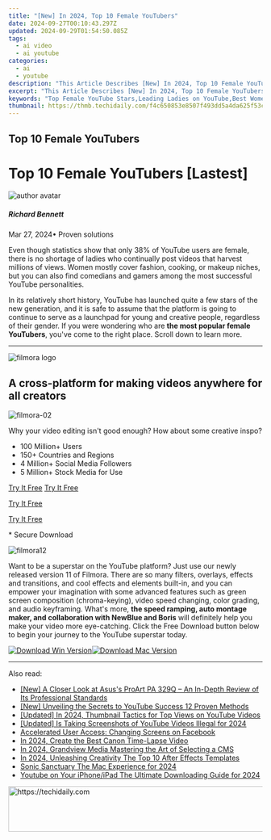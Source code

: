 ```yaml
---
title: "[New] In 2024, Top 10 Female YouTubers"
date: 2024-09-27T00:10:43.297Z
updated: 2024-09-29T01:54:50.085Z
tags:
  - ai video
  - ai youtube
categories:
  - ai
  - youtube
description: "This Article Describes [New] In 2024, Top 10 Female YouTubers"
excerpt: "This Article Describes [New] In 2024, Top 10 Female YouTubers"
keywords: "Top Female YouTube Stars,Leading Ladies on YouTube,Best Women Vloggers,Notable Female Creators,TopFemaleYouTubers,Influential Lady YouTubers,Premier Female Streamers"
thumbnail: https://thmb.techidaily.com/f4c650853e8507f493dd5a4da625f53ce5ecb8f26fcbb71888c8a6af3708b00c.jpg
---
```


## Top 10 Female YouTubers

# Top 10 Female YouTubers \[Lastest\]

![author avatar](https://images.wondershare.com/filmora/article-images/richard-bennett.jpg)

##### Richard Bennett

 Mar 27, 2024• Proven solutions

Even though statistics show that only 38% of YouTube users are female, there is no shortage of ladies who continually post videos that harvest millions of views. Women mostly cover fashion, cooking, or makeup niches, but you can also find comedians and gamers among the most successful YouTube personalities.

In its relatively short history, YouTube has launched quite a few stars of the new generation, and it is safe to assume that the platform is going to continue to serve as a launchpad for young and creative people, regardless of their gender. If you were wondering who are **the most popular female YouTubers**, you've come to the right place. Scroll down to learn more.

---

![filmora logo](https://neveragain.allstatics.com/2019/assets/icon/logo/filmora-horizontal.svg)

## A cross-platform for making videos anywhere for all creators

![filmora-02](https://images.wondershare.com/filmora/filmora12/side_brand_filmora12.png)

 Why your video editing isn't good enough? How about some creative inspo?

* 100 Million+ Users
* 150+ Countries and Regions
* 4 Million+ Social Media Followers
* 5 Million+ Stock Media for Use

[Try It Free](https://tools.techidaily.com/wondershare/filmora/download/) [Try It Free](https://tools.techidaily.com/wondershare/filmora/download/)

[Try It Free](https://apps.apple.com/app/apple-store/id1459336970?pt=169436&ct=official-website&mt=8)

[Try It Free](https://app.adjust.com/b0k9hf2%5F4bsu85t)

 \* Secure Download

![filmora12](https://images.wondershare.com/filmora/12-filmora/img/filmora12-01.png)

Want to be a superstar on the YouTube platform? Just use our newly released version 11 of Filmora. There are so many filters, overlays, effects and transitions, and cool effects and elements built-in, and you can empower your imagination with some advanced features such as green screen composition (chroma-keying), video speed changing, color grading, and audio keyframing. What's more, **the speed ramping, auto montage maker, and collaboration with NewBlue and Boris** will definitely help you make your video more eye-catching. Click the Free Download button below to begin your journey to the YouTube superstar today.

[![Download Win Version](https://images.wondershare.com/filmora/guide/download-btn-win.jpg)](https://tools.techidaily.com/wondershare/filmora/download/)[![Download Mac Version](https://images.wondershare.com/filmora/guide/download-btn-mac.jpg)](https://tools.techidaily.com/wondershare/filmora/download/)

---

<ins class="adsbygoogle"
     style="display:block"
     data-ad-format="autorelaxed"
     data-ad-client="ca-pub-7571918770474297"
     data-ad-slot="1223367746"></ins>

<ins class="adsbygoogle"
     style="display:block"
     data-ad-client="ca-pub-7571918770474297"
     data-ad-slot="8358498916"
     data-ad-format="auto"
     data-full-width-responsive="true"></ins>

<span class="atpl-alsoreadstyle">Also read:</span>
<div><ul>
<li><a href="https://extra-tips.techidaily.com/new-a-closer-look-at-asuss-proart-pa-329q-an-in-depth-review-of-its-professional-standards/"><u>[New] A Closer Look at Asus's ProArt PA 329Q – An In-Depth Review of Its Professional Standards</u></a></li>
<li><a href="https://youtube-lab.techidaily.com/nveiling-the-secrets-to-youtube-success-12-proven-methods/"><u>[New] Unveiling the Secrets to YouTube Success 12 Proven Methods</u></a></li>
<li><a href="https://youtube-lab.techidaily.com/ed-in-2024-thumbnail-tactics-for-top-views-on-youtube-videos/"><u>[Updated] In 2024, Thumbnail Tactics for Top Views on YouTube Videos</u></a></li>
<li><a href="https://youtube-lab.techidaily.com/ed-is-taking-screenshots-of-youtube-videos-illegal-for-2024/"><u>[Updated] Is Taking Screenshots of YouTube Videos Illegal for 2024</u></a></li>
<li><a href="https://facebook.techidaily.com/accelerated-user-access-changing-screens-on-facebook/"><u>Accelerated User Access: Changing Screens on Facebook</u></a></li>
<li><a href="https://extra-approaches.techidaily.com/in-2024-create-the-best-canon-time-lapse-video/"><u>In 2024, Create the Best Canon Time-Lapse Video</u></a></li>
<li><a href="https://youtube-lab.techidaily.com/24-grandview-media-mastering-the-art-of-selecting-a-cms/"><u>In 2024, Grandview Media Mastering the Art of Selecting a CMS</u></a></li>
<li><a href="https://some-approaches.techidaily.com/in-2024-unleashing-creativity-the-top-10-after-effects-templates/"><u>In 2024, Unleashing Creativity The Top 10 After Effects Templates</u></a></li>
<li><a href="https://screen-sharing-recording.techidaily.com/sonic-sanctuary-the-mac-experience-for-2024/"><u>Sonic Sanctuary The Mac Experience for 2024</u></a></li>
<li><a href="https://facebook-video-share.techidaily.com/youtube-on-your-iphoneipad-the-ultimate-downloading-guide-for-2024/"><u>Youtube on Your iPhone/iPad The Ultimate Downloading Guide for 2024</u></a></li>
</ul></div>

<!-- affiliate ads begin -->
<a href="https://appsumo.8odi.net/c/5597632/2037319/7443" target="_top" id="2037319">
  <img src="//a.impactradius-go.com/display-ad/7443-2037319" border="0" alt="https://techidaily.com" width="728" height="90"/>
</a>
<img height="0" width="0" src="https://appsumo.8odi.net/i/5597632/2037319/7443" style="position:absolute;visibility:hidden;" border="0" />
<!-- affiliate ads end -->

